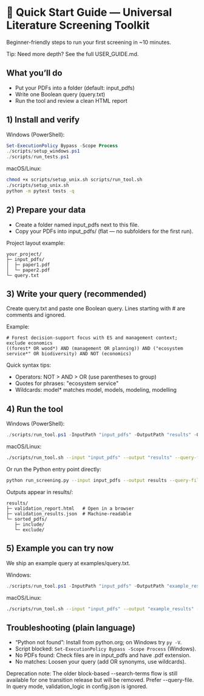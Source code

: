 # 🚀 Quick Start Guide — Universal Literature Screening Toolkit

Beginner-friendly steps to run your first screening in ~10 minutes.

Tip: Need more depth? See the full USER_GUIDE.md.

## What you’ll do

- Put your PDFs into a folder (default: input_pdfs)
- Write one Boolean query (query.txt)
- Run the tool and review a clean HTML report

## 1) Install and verify

Windows (PowerShell):

```powershell
Set-ExecutionPolicy Bypass -Scope Process
./scripts/setup_windows.ps1
./scripts/run_tests.ps1
```

macOS/Linux:

```bash
chmod +x scripts/setup_unix.sh scripts/run_tool.sh
./scripts/setup_unix.sh
python -m pytest tests -q
```

## 2) Prepare your data

- Create a folder named input_pdfs next to this file.
- Copy your PDFs into input_pdfs/ (flat — no subfolders for the first run).

Project layout example:

```
your_project/
├─ input_pdfs/
│  ├─ paper1.pdf
│  └─ paper2.pdf
└─ query.txt
```

## 3) Write your query (recommended)

Create query.txt and paste one Boolean query. Lines starting with # are comments and ignored.

Example:

```
# Forest decision-support focus with ES and management context; exclude economics
((forest* OR wood*) AND (management OR planning)) AND ("ecosystem service*" OR biodiversity) AND NOT (economics)
```

Quick syntax tips:

- Operators: NOT > AND > OR (use parentheses to group)
- Quotes for phrases: "ecosystem service"
- Wildcards: model* matches model, models, modeling, modelling

## 4) Run the tool

Windows (PowerShell):

```powershell
./scripts/run_tool.ps1 -InputPath "input_pdfs" -OutputPath "results" -QueryFile "query.txt"
```

macOS/Linux:

```bash
./scripts/run_tool.sh --input "input_pdfs" --output "results" --query-file "query.txt"
```

Or run the Python entry point directly:

```bash
python run_screening.py --input input_pdfs --output results --query-file query.txt
```

Outputs appear in results/:

```
results/
├─ validation_report.html   # Open in a browser
├─ validation_results.json  # Machine-readable
└─ sorted_pdfs/
   ├─ include/
   └─ exclude/
```

## 5) Example you can try now

We ship an example query at examples/query.txt.

Windows:

```powershell
./scripts/run_tool.ps1 -InputPath "input_pdfs" -OutputPath "example_results" -QueryFile "examples/query.txt"
```

macOS/Linux:

```bash
./scripts/run_tool.sh --input "input_pdfs" --output "example_results" --query-file "examples/query.txt"
```

## Troubleshooting (plain language)

- “Python not found”: Install from python.org; on Windows try `py -V`.
- Script blocked: `Set-ExecutionPolicy Bypass -Scope Process` (Windows).
- No PDFs found: Check files are in input_pdfs and have .pdf extension.
- No matches: Loosen your query (add OR synonyms, use wildcards).

Deprecation note: The older block-based --search-terms flow is still available for one transition release but will be removed. Prefer --query-file. In query mode, validation_logic in config.json is ignored.